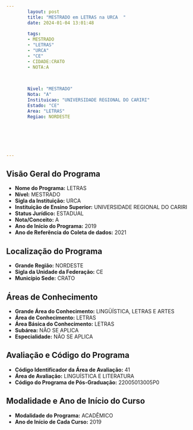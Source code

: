 ```yaml
---
        layout: post
        title: "MESTRADO em LETRAS na URCA  "
        date: 2024-01-04 13:01:48
     
        tags:
        - MESTRADO
        - "LETRAS"
        - "URCA"
        - "CE"
        - CIDADE:CRATO
        - NOTA:A
        
       

        Nivel: "MESTRADO"
        Nota: "A"
        Instituicao: "UNIVERSIDADE REGIONAL DO CARIRI"
        Estado: "CE"
        Area: "LETRAS"
        Regiao: NORDESTE
        
        
        
        
        
        
---
```

## Visão Geral do Programa
- **Nome do Programa:** LETRAS
- **Nível:** MESTRADO
- **Sigla da Instituição:** URCA
- **Instituição de Ensino Superior:** UNIVERSIDADE REGIONAL DO CARIRI
- **Status Jurídico:** ESTADUAL
- **Nota/Conceito:** A
- **Ano de Início do Programa:** 2019
- **Ano de Referência do Coleta de dados:** 2021

## Localização do Programa
- **Grande Região:** NORDESTE
- **Sigla da Unidade da Federação:** CE
- **Município Sede:** CRATO

## Áreas de Conhecimento
- **Grande Área do Conhecimento:** LINGÜÍSTICA, LETRAS E ARTES
- **Área de Conhecimento:** LETRAS
- **Área Básica do Conhecimento:** LETRAS
- **Subárea:** NÃO SE APLICA
- **Especialidade:** NÃO SE APLICA

## Avaliação e Código do Programa
- **Código Identificador da Área de Avaliação:** 41
- **Área de Avaliação:** LINGUÍSTICA E LITERATURA
- **Código do Programa de Pós-Graduação:** 22005013005P0


## Modalidade e Ano de Início do Curso
- **Modalidade do Programa:** ACADÊMICO
- **Ano de Início de Cada Curso:** 2019
